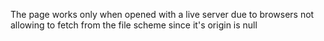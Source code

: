 The page works only when opened with a live server due to browsers not allowing to fetch from the file scheme since it's origin is null